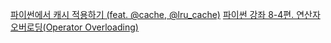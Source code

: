 [파이썬에서 캐시 적용하기 (feat. @cache, @lru_cache)](https://www.daleseo.com/python-cache/)
[파이썬 강좌 8-4편. 연산자 오버로딩(Operator Overloading)](https://blog.hexabrain.net/287)
